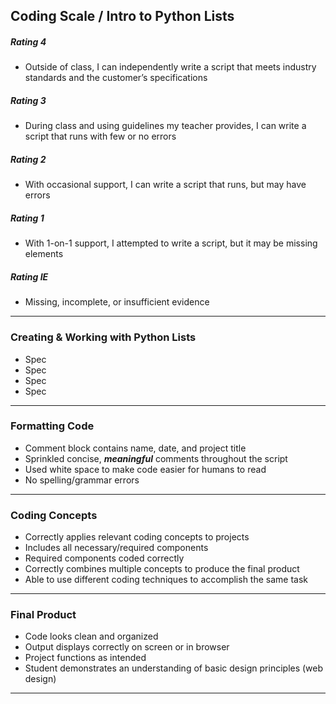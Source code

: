 ## Coding Scale / Intro to Python Lists

##### Rating 4
- Outside of class, I can independently write a script that meets industry standards and the customer’s specifications

##### Rating 3
- During class and using guidelines my teacher provides, I can write a script that runs with few or no errors

##### Rating 2
- With occasional support, I can write a script that runs, but may have errors

##### Rating 1
- With 1-on-1 support, I attempted to write a script, but it may be missing elements

##### Rating IE
- Missing, incomplete, or insufficient evidence

---

### Creating & Working with Python Lists
- Spec
- Spec
- Spec
- Spec
---

### Formatting Code
- Comment block contains name, date, and project title
- Sprinkled concise, ***meaningful*** comments throughout the script
- Used white space to make code easier for humans to read
- No spelling/grammar errors
---

### Coding Concepts
- Correctly applies relevant coding concepts to projects
- Includes all necessary/required components
- Required components coded correctly
- Correctly combines multiple concepts to produce the final product
- Able to use different coding techniques to accomplish the same task
---

### Final Product
- Code looks clean and organized
- Output displays correctly on screen or in browser
- Project functions as intended
- Student demonstrates an understanding of basic design principles (web design)
---
